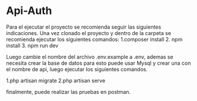 # Api-Auth
Para el ejecutar el proyecto se recomienda seguir las siguientes indicaciones. Una vez clonado el proyecto y dentro de la carpeta se
recomienda ejecutar los siguientes comandos:
1.composer install
2. npm install
3. npm run dev

Luego cambie el nombre del archivo .env.example a .env, ademas se necesita crear la base de
 datos para esto puede usar Mysql y crear una con el nombre
de api, luego ejecutar los siguientes comandos.

1.php artisan migrate
2.php artisan serve

finalmente, puede realizar las pruebas en postman.
